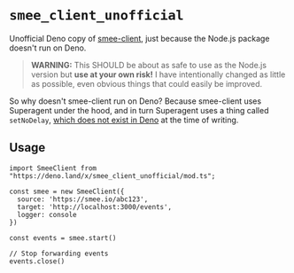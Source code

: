 # `smee_client_unofficial`

Unofficial Deno copy of [smee-client](https://github.com/probot/smee-client),
just because the Node.js package doesn't run on Deno.

> **WARNING:** This SHOULD be about as safe to use as the Node.js version but
> **use at your own risk!** I have intentionally changed as little as possible,
> even obvious things that could easily be improved.

So why doesn't smee-client run on Deno? Because smee-client uses Superagent
under the hood, and in turn Superagent uses a thing called `setNoDelay`,
[which does not exist in Deno](https://github.com/denoland/deno/issues/18316) at
the time of writing.

## Usage

```
import SmeeClient from "https://deno.land/x/smee_client_unofficial/mod.ts";

const smee = new SmeeClient({
  source: 'https://smee.io/abc123',
  target: 'http://localhost:3000/events',
  logger: console
})

const events = smee.start()

// Stop forwarding events
events.close()
```
